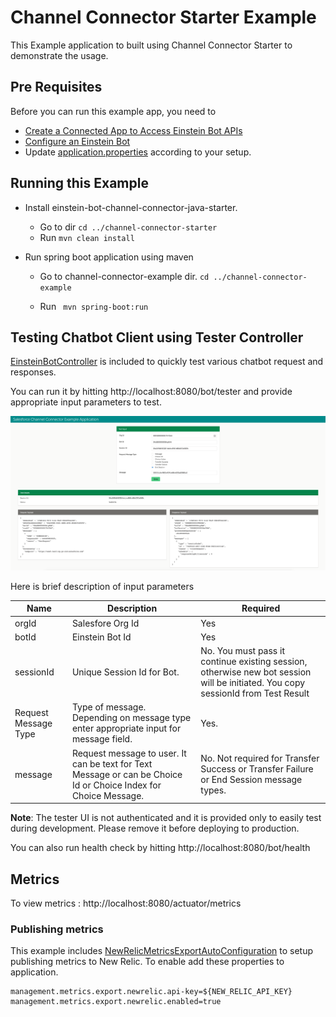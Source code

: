 # Channel Connector Starter Example

This Example application to built using Channel Connector Starter to demonstrate the usage.

## Pre Requisites

Before you can run this example app, you need to

* [Create a Connected App to Access Einstein Bot APIs](http://bot-api-sdk.herokuapp.com/einstein-bot-api/guide/prerequisites.html#step-1:-create-a-connected-app)
* [Configure an Einstein Bot](http://bot-api-sdk.herokuapp.com/einstein-bot-api/guide/prerequisites.html#step-2:-configure-an-einstein-bot)
* Update  [application.properties](example/src/main/resources/application.properties) according to
  your setup.

## Running this Example

* Install einstein-bot-channel-connector-java-starter.
    * Go to <channel-connector-java-starter> dir `cd ../channel-connector-starter`
    * Run `mvn clean install`

* Run spring boot application using maven

    * Go to channel-connector-example dir. `cd ../channel-connector-example`

    * Run ` mvn spring-boot:run`

## Testing Chatbot Client using Tester Controller

[EinsteinBotController](src/main/java/com/salesforce/einsteinbot/connector/example/EinsteinBotController.java)
is included to quickly test various chatbot request and responses.

You can run it by hitting http://localhost:8080/bot/tester and provide appropriate input parameters
to test.

![Screeshot of Demo](channel-connector-example-demo.png)

Here is brief description of input parameters

| Name                 | Description                              | Required                                 |
| -------------------- | ---------------------------------------- | ---------------------------------------- |
| orgId                | Salesfore Org Id                         | Yes                                      |
| botId                | Einstein Bot Id                          | Yes                                      |
| sessionId            | Unique Session Id for Bot.               | No. You must pass it continue existing session, otherwise new bot session will be initiated. You copy sessionId from Test Result |
| Request Message Type | Type of message. Depending on message type enter appropriate input for message field. | Yes.                                     |
| message              | Request message to user. It can be text for Text Message or can be Choice Id or Choice Index for Choice Message. | No. Not required for Transfer Success or Transfer Failure or End Session message types. |

**Note**: The tester UI is not authenticated and it is provided only to easily test during
development. Please remove it before deploying to production.

You can also run health check by hitting http://localhost:8080/bot/health

## Metrics

To view metrics : http://localhost:8080/actuator/metrics

### Publishing metrics

This example
includes [NewRelicMetricsExportAutoConfiguration](src/main/java/com/salesforce/einsteinbot/connector/example/NewRelicMetricsExportAutoConfiguration.java)
to setup publishing metrics to New Relic. To enable add these properties to application.

```properties
management.metrics.export.newrelic.api-key=${NEW_RELIC_API_KEY}
management.metrics.export.newrelic.enabled=true
```

